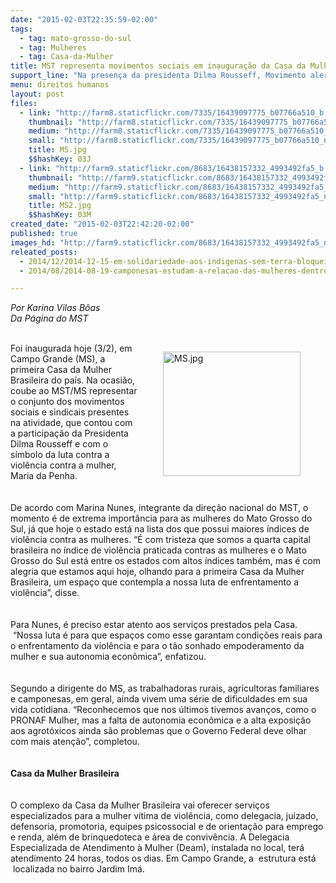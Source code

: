```yaml
---
date: "2015-02-03T22:35:59-02:00"
tags:
  - tag: mato-grosso-do-sul
  - tag: Mulheres
  - tag: Casa-da-Mulher
title: MST representa movimentos sociais em inauguração da Casa da Mulher no MS
support_line: "Na presença da presidenta Dilma Rousseff, Movimento alertou para a falta autonomia econômica das camponesas e a alta exposição aos agrotóxicos . "
menu: direitos humanos
layout: post
files:
  - link: "http://farm8.staticflickr.com/7335/16439097775_b07766a510_b.jpg"
    thumbnail: "http://farm8.staticflickr.com/7335/16439097775_b07766a510_t.jpg"
    medium: "http://farm8.staticflickr.com/7335/16439097775_b07766a510_z.jpg"
    small: "http://farm8.staticflickr.com/7335/16439097775_b07766a510_n.jpg"
    title: MS.jpg
    $$hashKey: 03J
  - link: "http://farm9.staticflickr.com/8683/16438157332_4993492fa5_b.jpg"
    thumbnail: "http://farm9.staticflickr.com/8683/16438157332_4993492fa5_t.jpg"
    medium: "http://farm9.staticflickr.com/8683/16438157332_4993492fa5_z.jpg"
    small: "http://farm9.staticflickr.com/8683/16438157332_4993492fa5_n.jpg"
    title: MS2.jpg
    $$hashKey: 03M
created_date: "2015-02-03T22:42:20-02:00"
published: true
images_hd: "http://farm9.staticflickr.com/8683/16438157332_4993492fa5_n.jpg"
releated_posts:
  - 2014/12/2014-12-15-em-solidariedade-aos-indigenas-sem-terra-bloqueiam-rodovia-em-mato-grosso-do-sul.md
  - 2014/08/2014-08-19-camponesas-estudam-a-relacao-das-mulheres-dentro-e-fora-do-mst.md

---
```

<p><em>Por Karina Vilas B&ocirc;as<br />
Da P&aacute;gina do MST</em><br />
&nbsp;</p>

<figure class="image" style="float:right"><img alt="MS.jpg" height="199" src="http://farm8.staticflickr.com/7335/16439097775_b07766a510_b.jpg" width="220" />
<figcaption></figcaption>
</figure>

<p>Foi inaugurada hoje (3/2), em Campo Grande (MS), a primeira Casa da Mulher Brasileira do pa&iacute;s. Na ocasi&atilde;o, coube ao MST/MS representar o conjunto dos movimentos sociais e sindicais presentes na atividade, que contou com a participa&ccedil;&atilde;o da Presidenta Dilma Rousseff e com o s&iacute;mbolo da luta contra a viol&ecirc;ncia contra a mulher, Maria da Penha.&nbsp;<br />
<br />
<br />
De acordo com Marina Nunes, integrante da dire&ccedil;&atilde;o nacional do MST, o momento &eacute; de extrema import&acirc;ncia para as mulheres do Mato Grosso do Sul, j&aacute; que hoje o estado est&aacute; na lista dos que possui maiores &iacute;ndices de viol&ecirc;ncia contra as mulheres. &ldquo;&Eacute; com tristeza que somos a quarta capital brasileira no &iacute;ndice de viol&ecirc;ncia praticada contras as mulheres e o Mato Grosso do Sul est&aacute; entre os estados com altos &iacute;ndices tamb&eacute;m, mas &eacute; com alegria que estamos aqui hoje, olhando para a primeira Casa da Mulher Brasileira, um espa&ccedil;o que contempla a nossa luta de enfrentamento a viol&ecirc;ncia&rdquo;, disse.<br />
<br />
<br />
Para Nunes, &eacute; preciso estar atento aos servi&ccedil;os prestados pela Casa. &nbsp;&ldquo;Nossa luta &eacute; para que espa&ccedil;os como esse garantam condi&ccedil;&otilde;es reais para o enfrentamento da viol&ecirc;ncia e para o t&atilde;o sonhado empoderamento da mulher e sua autonomia econ&ocirc;mica&rdquo;, enfatizou.<br />
<br />
<br />
Segundo a dirigente do MS, as trabalhadoras rurais, agricultoras familiares e camponesas, em geral, ainda vivem uma s&eacute;rie de dificuldades em sua vida cotidiana. &ldquo;Reconhecemos que nos &uacute;ltimos tivemos avan&ccedil;os, como o PRONAF Mulher, mas a falta de autonomia econ&ocirc;mica e a alta exposi&ccedil;&atilde;o aos agrot&oacute;xicos ainda s&atilde;o problemas que o Governo Federal deve olhar com mais aten&ccedil;&atilde;o&rdquo;, completou.&nbsp;<br />
<br />
<br />
<strong>Casa da Mulher Brasileira</strong><br />
<br />
<br />
O complexo da Casa da Mulher Brasileira vai oferecer servi&ccedil;os especializados para a mulher v&iacute;tima de viol&ecirc;ncia, como delegacia, juizado, defensoria, promotoria, equipes psicossocial e de orienta&ccedil;&atilde;o para emprego e renda, al&eacute;m de brinquedoteca e &aacute;rea de conviv&ecirc;ncia. A Delegacia Especializada de Atendimento &agrave; Mulher (Deam), instalada no local, ter&aacute; atendimento 24 horas, todos os dias. Em Campo Grande, a &nbsp;estrutura est&aacute; &nbsp;localizada no bairro Jardim Im&aacute;.&nbsp;</p>

<p>&nbsp;</p>
